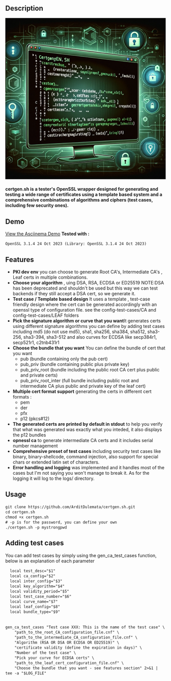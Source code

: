 ## Description 

![certgen.sh script](./certgensh.png)

#### certgen.sh is a tester's OpenSSL wrapper designed for generating and testing a wide range of certificates using a template based system and a comprehensive combinations of algorithms and ciphers (test cases, including few security ones).

## Demo
[View the Asciinema Demo](./certgen.cast)
**Tested with :**
```
OpenSSL 3.1.4 24 Oct 2023 (Library: OpenSSL 3.1.4 24 Oct 2023)
```

## Features

- **PKI dev env** you can choose to generate Root CA's, Intermediate CA's , Leaf certs in multiple combinations.
- **Choose your algorithm** , uing DSA, RSA, ECDSA or ED25519
 NOTE:DSA has been deprecated and shouldn't be used but this way we can test backends if they still accept a DSA cert, so we generate it.
- **Test case / Template based design** It uses a template , test-case friendly design where the cert can be generated accordingly with an openssl type of configuration file. see the config-test-cases/CA and config-test-cases/LEAF folders
- **Pick the signature algorithm or curve that you want**It generates certs using different signature algorithms you can define by adding test cases including md5 (do not use md5), sha1, sha256, sha384, sha512, sha3-256, sha3-394, sha3-512 and also curves for ECDSA like secp384r1, secp521r1, c2tnb431r1
- **Choose the bundle that you want** You can define the bundle of cert that you want 
  - pub (bundle containing only the pub cert)
  - pub_priv (bundle containing public plus private key)
  - pub_priv_root (bundle including the public root CA cert plus public and private certs)
  - pub_priv_root_inter (full bundle including public root and intermediate CA plus public and private key of the leaf cert)
- **Multiple cert format support** generating the certs in different cert formats : 
  - pem
  - der
  - pfx
  - p12 (pkcs#12) 
- **The generated certs are printed by default in stdout** to help you verify that what was generated was exactly what you inteded, it also displays the p12 bundles
- **opnessl ca** to generate intermediate CA certs and it includes serial number management 
- **Comprehensive preset of test cases** including security test cases like binary, binary-shellcode, command injection, also support for special chars or extended latin set of characters.
- **Error handling and logging** was implemented and it handles most of the cases but I'm not saying you won't manage to break it. As for the logging it will log to the logs/ directory.

## Usage 
```
git clone https://github.com/ArditDulemata/certgen.sh.git
cd certgen.sh
chmod +x certgen.sh
# -p is for the password, you can define your own
./certgen.sh -p mystrongpwd
```

## Adding test cases
You can add test cases by simply using the gen_ca_test_cases function, below is an explanation of each parameter

```
  local test_desc="$1"
  local ca_config="$2"
  local inter_config="$3"
  local key_algorithm="$4"
  local validity_period="$5"
  local test_case_number="$6"
  local curve_name="$7"
  local leaf_config="$8"
  local bundle_type="$9"


gen_ca_test_cases "Test case XXX: This is the name of the test case" \
    "path_to_the_root_CA_configuration_file.cnf" \
    "path_to_the_intermediate_CA_configuration_file.cnf" \
    "Algorithm (RSA OR DSA OR ECDSA OR ED25519)" \
    "certificate validity (define the expiration in days)" \
    "Number of the test case" \
    "Pick your curve for ECDSA certs" \
    "path_to_the_leaf_cert_configuration_file.cnf" \
    "Choose the bundle that you want - see features section" 2>&1 | tee -a "$LOG_FILE"
```
